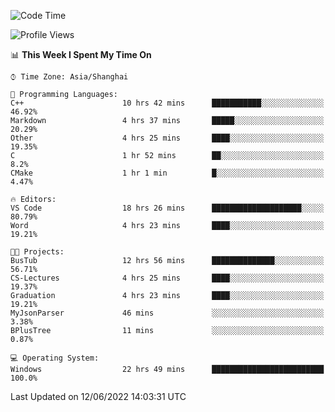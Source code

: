 <!--START_SECTION:waka-->
![Code Time](http://img.shields.io/badge/Code%20Time-122%20hrs%2049%20mins-blue)

![Profile Views](http://img.shields.io/badge/Profile%20Views-0-blue)

📊 **This Week I Spent My Time On** 

```text
⌚︎ Time Zone: Asia/Shanghai

💬 Programming Languages: 
C++                      10 hrs 42 mins      ███████████░░░░░░░░░░░░░░   46.92% 
Markdown                 4 hrs 37 mins       █████░░░░░░░░░░░░░░░░░░░░   20.29% 
Other                    4 hrs 25 mins       ████░░░░░░░░░░░░░░░░░░░░░   19.35% 
C                        1 hr 52 mins        ██░░░░░░░░░░░░░░░░░░░░░░░   8.2% 
CMake                    1 hr 1 min          █░░░░░░░░░░░░░░░░░░░░░░░░   4.47%

🔥 Editors: 
VS Code                  18 hrs 26 mins      ████████████████████░░░░░   80.79% 
Word                     4 hrs 23 mins       ████░░░░░░░░░░░░░░░░░░░░░   19.21%

🐱‍💻 Projects: 
BusTub                   12 hrs 56 mins      ██████████████░░░░░░░░░░░   56.71% 
CS-Lectures              4 hrs 25 mins       ████░░░░░░░░░░░░░░░░░░░░░   19.37% 
Graduation               4 hrs 23 mins       ████░░░░░░░░░░░░░░░░░░░░░   19.21% 
MyJsonParser             46 mins             ░░░░░░░░░░░░░░░░░░░░░░░░░   3.38% 
BPlusTree                11 mins             ░░░░░░░░░░░░░░░░░░░░░░░░░   0.87%

💻 Operating System: 
Windows                  22 hrs 49 mins      █████████████████████████   100.0%

```


 Last Updated on 12/06/2022 14:03:31 UTC
<!--END_SECTION:waka-->